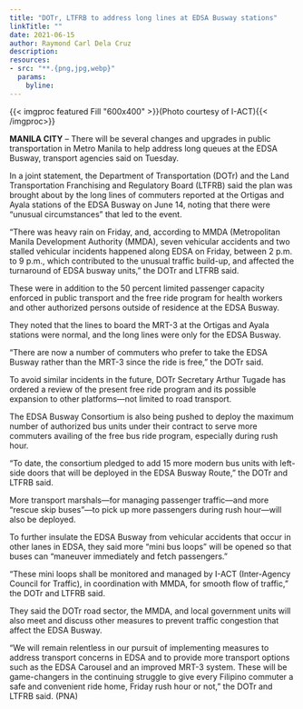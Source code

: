 ```yaml
---
title: "DOTr, LTFRB to address long lines at EDSA Busway stations"
linkTitle: ""
date: 2021-06-15
author: Raymond Carl Dela Cruz
description:
resources:
- src: "**.{png,jpg,webp}"
  params:
    byline: 
---
```

{{< imgproc featured Fill "600x400" >}}(Photo courtesy of I-ACT){{< /imgproc>}}

**MANILA CITY** – There will be several changes and upgrades in public transportation in Metro Manila to help address long queues at the EDSA Busway, transport agencies said on Tuesday.

In a joint statement, the Department of Transportation (DOTr) and the Land Transportation Franchising and Regulatory Board (LTFRB) said the plan was brought about by the long lines of commuters reported at the Ortigas and Ayala stations of the EDSA Busway on June 14, noting that there were “unusual circumstances” that led to the event.

“There was heavy rain on Friday, and, according to MMDA (Metropolitan Manila Development Authority (MMDA), seven vehicular accidents and two stalled vehicular incidents happened along EDSA on Friday, between 2 p.m. to 9 p.m., which contributed to the unusual traffic build-up, and affected the turnaround of EDSA busway units,” the DOTr and LTFRB said.

These were in addition to the 50 percent limited passenger capacity enforced in public transport and the free ride program for health workers and other authorized persons outside of residence at the EDSA Busway.

They noted that the lines to board the MRT-3 at the Ortigas and Ayala stations were normal, and the long lines were only for the EDSA Busway.

“There are now a number of commuters who prefer to take the EDSA Busway rather than the MRT-3 since the ride is free,” the DOTr said.

To avoid similar incidents in the future, DOTr Secretary Arthur Tugade has ordered a review of the present free ride program and its possible expansion to other platforms—not limited to road transport.

The EDSA Busway Consortium is also being pushed to deploy the maximum number of authorized bus units under their contract to serve more commuters availing of the free bus ride program, especially during rush hour.

“To date, the consortium pledged to add 15 more modern bus units with left-side doors that will be deployed in the EDSA Busway Route,” the DOTr and LTFRB said.

More transport marshals—for managing passenger traffic—and more “rescue skip buses”—to pick up more passengers during rush hour—will also be deployed.

To further insulate the EDSA Busway from vehicular accidents that occur in other lanes in EDSA, they said more “mini bus loops” will be opened so that buses can “maneuver immediately and fetch passengers.”

“These mini loops shall be monitored and managed by I-ACT (Inter-Agency Council for Traffic), in coordination with MMDA, for smooth flow of traffic,” the DOTr and LTFRB said.

They said the DOTr road sector, the MMDA, and local government units will also meet and discuss other measures to prevent traffic congestion that affect the EDSA Busway.

“We will remain relentless in our pursuit of implementing measures to address transport concerns in EDSA and to provide more transport options such as the EDSA Carousel and an improved MRT-3 system. These will be game-changers in the continuing struggle to give every Filipino commuter a safe and convenient ride home, Friday rush hour or not,” the DOTr and LTFRB said. (PNA)